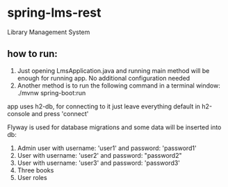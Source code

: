 # spring-lms-rest

Library Management System

## how to run:

1. Just opening LmsApplication.java and running main method will be enough for running app. No additional configuration
   needed
2. Another method is to run the following command in a terminal window: ./mvnw spring-boot:run

app uses h2-db, for connecting to it just leave everything default in h2-console and press 'connect'

Flyway is used for database migrations and some data will be inserted into db:
1. Admin user with username: 'user1' and password: 'password1'
2. User with username: 'user2' and password: "password2"
3. User with username: 'user3' and password: 'password3'
4. Three books
5. User roles